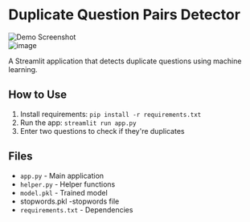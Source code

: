 # Duplicate Question Pairs Detector

![Demo Screenshot](demo.png)  
![image](https://github.com/user-attachments/assets/c1d26c9a-7c48-429c-8a4f-a65b22ee3afc)


A Streamlit application that detects duplicate questions using machine learning.

## How to Use
1. Install requirements: `pip install -r requirements.txt`
2. Run the app: `streamlit run app.py`
3. Enter two questions to check if they're duplicates

## Files
- `app.py` - Main application
- `helper.py` - Helper functions
- `model.pkl` - Trained model
- stopwords.pkl -stopwords file 
- `requirements.txt` - Dependencies


